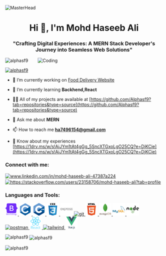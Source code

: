 ![MasterHead](https://www.codefeast.in/static/media/fullstackgif.735f2c71a240de0a2851.gif)


<h1 align="center">Hi 👋, I'm Mohd Haseeb Ali</h1>
<h3 align="center">"Crafting Digital Experiences: A MERN Stack Developer's Journey into Seamless Web Solutions"</h3>
<img align="right" alt="Coding" width="400" src="https://camo.githubusercontent.com/3997f3b27a68e19c31e2d1c378d77303735faa42e7d18a8018f7510d66aaa83e/68747470733a2f2f7777772e77696e677374656368736f6c7574696f6e732e636f6d2f77702d636f6e74656e742f75706c6f6164732f323032322f30332f66756c6c2d737461636b2d646576656c6f706d656e742e676966">

<p align="left"> <img src="https://komarev.com/ghpvc/?username=alphasf9&label=Profile%20views&color=0e75b6&style=flat" alt="alphasf9" /> </p>

<p align="left"> <a href="https://github.com/ryo-ma/github-profile-trophy"><img src="https://github-profile-trophy.vercel.app/?username=alphasf9" alt="alphasf9" /></a> </p>

- 🔭 I’m currently working on [Food Delivery Website ](https://github.com/Alphasf9/fooddeliverysystem)

- 🌱 I’m currently learning **Backhend,React**

- 👨‍💻 All of my projects are available at [https://github.com/Alphasf9?tab=repositories&type=source](https://github.com/Alphasf9?tab=repositories&type=source)

- 💬 Ask me about **MERN**

- 📫 How to reach me **ha7496154@gmail.com**

- 📄 Know about my experiences [https://1drv.ms/w/s!AiJYm1tAt4gGg_5SncXTGxoLgO25CQ?e=DjKCie](https://1drv.ms/w/s!AiJYm1tAt4gGg_5SncXTGxoLgO25CQ?e=DjKCie)

<h3 align="left">Connect with me:</h3>
<p align="left">
<a href="https://linkedin.com/in/www.linkedin.com/in/mohd-haseeb-ali-47387a224" target="blank"><img align="center" src="https://raw.githubusercontent.com/rahuldkjain/github-profile-readme-generator/master/src/images/icons/Social/linked-in-alt.svg" alt="www.linkedin.com/in/mohd-haseeb-ali-47387a224" height="30" width="40" /></a>
<a href="https://stackoverflow.com/users/https://stackoverflow.com/users/23158706/mohd-haseeb-ali?tab=profile" target="blank"><img align="center" src="https://raw.githubusercontent.com/rahuldkjain/github-profile-readme-generator/master/src/images/icons/Social/stack-overflow.svg" alt="https://stackoverflow.com/users/23158706/mohd-haseeb-ali?tab=profile" height="30" width="40" /></a>
</p>

<h3 align="left">Languages and Tools:</h3>
<p align="left"> <a href="https://getbootstrap.com" target="_blank" rel="noreferrer"> <img src="https://raw.githubusercontent.com/devicons/devicon/master/icons/bootstrap/bootstrap-plain-wordmark.svg" alt="bootstrap" width="40" height="40"/> </a> <a href="https://www.cprogramming.com/" target="_blank" rel="noreferrer"> <img src="https://raw.githubusercontent.com/devicons/devicon/master/icons/c/c-original.svg" alt="c" width="40" height="40"/> </a> <a href="https://www.w3schools.com/cpp/" target="_blank" rel="noreferrer"> <img src="https://raw.githubusercontent.com/devicons/devicon/master/icons/cplusplus/cplusplus-original.svg" alt="cplusplus" width="40" height="40"/> </a> <a href="https://www.w3schools.com/css/" target="_blank" rel="noreferrer"> <img src="https://raw.githubusercontent.com/devicons/devicon/master/icons/css3/css3-original-wordmark.svg" alt="css3" width="40" height="40"/> </a> <a href="https://expressjs.com" target="_blank" rel="noreferrer"> <img src="https://raw.githubusercontent.com/devicons/devicon/master/icons/express/express-original-wordmark.svg" alt="express" width="40" height="40"/> </a> <a href="https://git-scm.com/" target="_blank" rel="noreferrer"> <img src="https://www.vectorlogo.zone/logos/git-scm/git-scm-icon.svg" alt="git" width="40" height="40"/> </a> <a href="https://www.w3.org/html/" target="_blank" rel="noreferrer"> <img src="https://raw.githubusercontent.com/devicons/devicon/master/icons/html5/html5-original-wordmark.svg" alt="html5" width="40" height="40"/> </a> <a href="https://www.mongodb.com/" target="_blank" rel="noreferrer"> <img src="https://raw.githubusercontent.com/devicons/devicon/master/icons/mongodb/mongodb-original-wordmark.svg" alt="mongodb" width="40" height="40"/> </a> <a href="https://www.mysql.com/" target="_blank" rel="noreferrer"> <img src="https://raw.githubusercontent.com/devicons/devicon/master/icons/mysql/mysql-original-wordmark.svg" alt="mysql" width="40" height="40"/> </a> <a href="https://nodejs.org" target="_blank" rel="noreferrer"> <img src="https://raw.githubusercontent.com/devicons/devicon/master/icons/nodejs/nodejs-original-wordmark.svg" alt="nodejs" width="40" height="40"/> </a> <a href="https://postman.com" target="_blank" rel="noreferrer"> <img src="https://www.vectorlogo.zone/logos/getpostman/getpostman-icon.svg" alt="postman" width="40" height="40"/> </a> <a href="https://reactjs.org/" target="_blank" rel="noreferrer"> <img src="https://raw.githubusercontent.com/devicons/devicon/master/icons/react/react-original-wordmark.svg" alt="react" width="40" height="40"/> </a> <a href="https://tailwindcss.com/" target="_blank" rel="noreferrer"> <img src="https://www.vectorlogo.zone/logos/tailwindcss/tailwindcss-icon.svg" alt="tailwind" width="40" height="40"/> </a> <a href="https://vuejs.org/" target="_blank" rel="noreferrer"> <img src="https://raw.githubusercontent.com/devicons/devicon/master/icons/vuejs/vuejs-original-wordmark.svg" alt="vuejs" width="40" height="40"/> </a> </p>

<p><img align="left" src="https://github-readme-stats.vercel.app/api/top-langs?username=alphasf9&show_icons=true&locale=en&layout=compact" alt="alphasf9" /></p>

<p>&nbsp;<img align="center" src="https://github-readme-stats.vercel.app/api?username=alphasf9&show_icons=true&locale=en" alt="alphasf9" /></p>

<p><img align="center" src="https://github-readme-streak-stats.herokuapp.com/?user=alphasf9&" alt="alphasf9" /></p>
